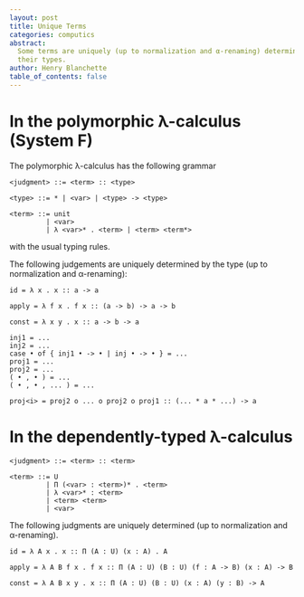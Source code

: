 ```yaml
---
layout: post
title: Unique Terms
categories: computics
abstract:
  Some terms are uniquely (up to normalization and α-renaming) determined by
  their types.
author: Henry Blanchette
table_of_contents: false
---
```


# In the polymorphic λ-calculus (System F)

The polymorphic λ-calculus has the following grammar

```
<judgment> ::= <term> :: <type>

<type> ::= * | <var> | <type> -> <type>

<term> ::= unit
         | <var>
         | λ <var>* . <term> | <term> <term*>
```

with the usual typing rules.

The following judgements are uniquely determined by the type (up to
normalization and α-renaming):

```
id = λ x . x :: a -> a

apply = λ f x . f x :: (a -> b) -> a -> b

const = λ x y . x :: a -> b -> a

inj1 = ...
inj2 = ...
case • of { inj1 • -> • | inj • -> • } = ...
proj1 = ...
proj2 = ...
( • , • ) = ...
( • , • , ... ) = ...

proj<i> = proj2 o ... o proj2 o proj1 :: (... * a * ...) -> a
```

# In the dependently-typed λ-calculus

```
<judgment> ::= <term> :: <term>

<term> ::= U
         | Π (<var> : <term>)* . <term>
         | λ <var>* : <term>
         | <term> <term>
         | <var>
```

The following judgments are uniquely determined (up to normalization and
α-renaming).

```
id = λ A x . x :: Π (A : U) (x : A) . A

apply = λ A B f x . f x :: Π (A : U) (B : U) (f : A -> B) (x : A) -> B

const = λ A B x y . x :: Π (A : U) (B : U) (x : A) (y : B) -> A
```
